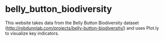 # belly_button_biodiversity
[Link]: https://juliemcbaker.github.io/belly_button_biodiversity/



This website takes data from the Belly Button Biodiversity dataset (http://robdunnlab.com/projects/belly-button-biodiversity/) and uses Plot.ly to visualize key indicators.
